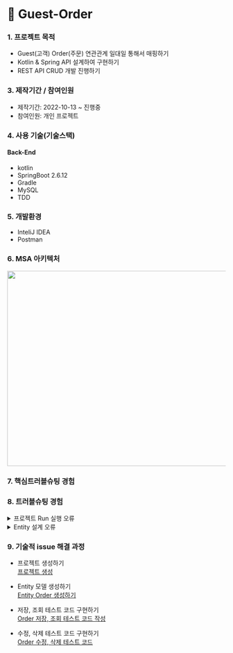 # 📌 Guest-Order

###  1. 프로젝트 목적 
+ Guest(고객) Order(주문) 연관관계 일대일 통해서 매핑하기
+ Kotlin & Spring API 설계하여 구현하기
+ REST API CRUD 개발 진행하기 


###  3. 제작기간 / 참여인원
+ 제작기간: 2022-10-13 ~ 진행중
+ 참여인원: 개인 프로젝트

### 4. 사용 기술(기술스택)
#### Back-End
+ kotlin
+ SpringBoot 2.6.12
+ Gradle
+ MySQL
+ TDD

### 5. 개발환경
+ InteliJ IDEA
+ Postman

### 6. MSA 아키텍처

<img src="https://user-images.githubusercontent.com/58936137/195647238-3f9f0210-4478-41c0-9dee-37f4223ea195.png" width="600px" height="450px">



###  7. 핵심트러블슈팅 경험

###  8. 트러블슈팅 경험
<details>
<summary>프로젝트 Run 실행 오류</summary>
<div markdown="1">

- Error starting ApplicationContext. To display the conditions report re-run your application with 'debug' enabled.
- 해결 원인: application.properties 설정 파일에서 spring.autoconfigure.exclude=org.springframework.boot.autoconfigure.jdbc.DataSourceAutoConfiguration 추가하여 개선
  
</div>
</details> 

<details>
<summary>Entity 설계 오류</summary>
<div markdown="1">

- org.hibernate.tool.schema.spi.CommandAcceptanceException: Error executing DDL "
- 해결 원인: SpringBoot Entity 설계하여 Table 명을 지정하여 실행 > 기존 DBMS Table 명이 존재하기 때문에 Error 발생

  <img src="https://user-images.githubusercontent.com/58936137/195974174-50a700d3-0fda-4555-a685-f0bb6e6c3e37.png" width="300px" height="100px"><br>
  
  - 기존에 @Table(name=order) 명칭이 되어있는데 orders 수정 후 개선

</div>
</details> 


### 9. 기술적 issue 해결 과정
+ 프로젝트 생성하기<br> 
<a href="https://velog.io/@pan2468/Kotlin-Spring-REST-API-%ED%94%84%EB%A1%9C%EC%A0%9D%ED%8A%B8-%EB%A7%8C%EB%93%A4%EA%B8%B0-1">프로젝트 생성</a>

+ Entity 모델 생성하기<br>
<a href="https://velog.io/@pan2468/Kotlin-Spring-Entity-%EB%AA%A8%EB%8D%B8-%EC%84%A4%EA%B3%84-2">Entity Order 생성하기</a>


+ 저장, 조회 테스트 코드 구현하기<br>
<a href="https://velog.io/@pan2468/Kotlin-Spring-%ED%85%8C%EC%8A%A4%ED%8A%B8-%EC%BD%94%EB%93%9C-%EA%B5%AC%ED%98%84%ED%95%98%EA%B8%B0">Order 저장, 조회 테스트 코드 작성</a>


+ 수정, 삭제 테스트 코드 구현하기<br>
<a href="https://velog.io/@pan2468/Kotlin-Spring-%EC%88%98%EC%A0%95-%EC%82%AD%EC%A0%9C-%ED%85%8C%EC%8A%A4%ED%8A%B8-%EC%BD%94%EB%93%9C-%EA%B5%AC%ED%98%84%ED%95%98%EA%B8%B0-4">Order 수정, 삭제 테스트 코드 </a>







